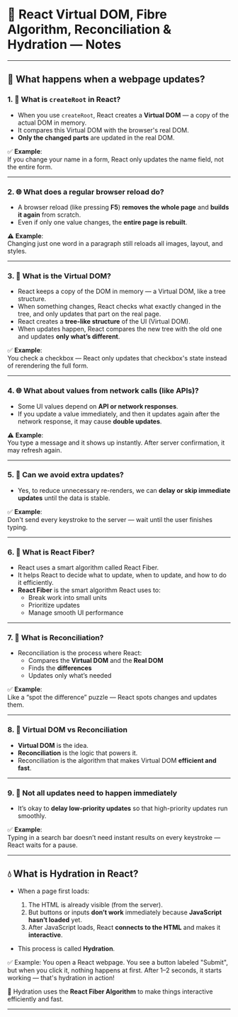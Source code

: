 # 🧠 React Virtual DOM, Fibre Algorithm, Reconciliation & Hydration — Notes
---
## 🔁 What happens when a webpage updates?

### 1. 🧠 What is `createRoot` in React?

- When you use `createRoot`, React creates a **Virtual DOM** — a copy of the actual DOM in memory.
- It compares this Virtual DOM with the browser's real DOM.
- **Only the changed parts** are updated in the real DOM.

✅ **Example**:  
If you change your name in a form, React only updates the name field, not the entire form.

---

### 2. 🌐 What does a regular browser reload do?

- A browser reload (like pressing **F5**) **removes the whole page** and **builds it again** from scratch.
- Even if only one value changes, the **entire page is rebuilt**.

⚠️ **Example**:  
Changing just one word in a paragraph still reloads all images, layout, and styles.

---

### 3. 🌳 What is the Virtual DOM?
- React keeps a copy of the DOM in memory — a Virtual DOM, like a tree structure.
- When something changes, React checks what exactly changed in the tree, and only updates that part on the real page.
- React creates a **tree-like structure** of the UI (Virtual DOM).
- When updates happen, React compares the new tree with the old one and updates **only what’s different**.

✅ **Example**:  
You check a checkbox — React only updates that checkbox's state instead of rerendering the full form.

---

### 4. 🌐 What about values from network calls (like APIs)?

- Some UI values depend on **API or network responses**.
- If you update a value immediately, and then it updates again after the network response, it may cause **double updates**.

⚠️ **Example**:  
You type a message and it shows up instantly. After server confirmation, it may refresh again.

---

### 5. 🛑 Can we avoid extra updates?

- Yes, to reduce unnecessary re-renders, we can **delay or skip immediate updates** until the data is stable.

✅ **Example**:  
Don't send every keystroke to the server — wait until the user finishes typing.

---

### 6. 🧵 What is React Fiber?

- React uses a smart algorithm called React Fiber.
- It helps React to decide what to update, when to update, and how to do it efficiently.
- **React Fiber** is the smart algorithm React uses to:
  - Break work into small units
  - Prioritize updates
  - Manage smooth UI performance

---

### 7. 🔄 What is Reconciliation?

- Reconciliation is the process where React:
  - Compares the **Virtual DOM** and the **Real DOM**
  - Finds the **differences**
  - Updates only what’s needed

✅ **Example**:  
Like a “spot the difference” puzzle — React spots changes and updates them.

---

### 8. 🌟 Virtual DOM vs Reconciliation

- **Virtual DOM** is the idea.
- **Reconciliation** is the logic that powers it.
- Reconciliation is the algorithm that makes Virtual DOM **efficient and fast**.

---

### 9. 🐢 Not all updates need to happen immediately

- It’s okay to **delay low-priority updates** so that high-priority updates run smoothly.

✅ **Example**:  
Typing in a search bar doesn’t need instant results on every keystroke — React waits for a pause.

---

## 💧 What is Hydration in React?

- When a page first loads:
  1. The HTML is already visible (from the server).
  2. But buttons or inputs **don’t work** immediately because **JavaScript hasn’t loaded** yet.
  3. After JavaScript loads, React **connects to the HTML** and makes it **interactive**.

- This process is called **Hydration**.

✅ Example:
You open a React webpage. You see a button labeled "Submit", but when you click it, nothing happens at first. After 1–2 seconds, it starts working — that's hydration in action!

🧠 Hydration uses the **React Fiber Algorithm** to make things interactive efficiently and fast.

---
